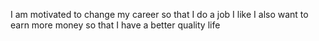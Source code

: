 I am motivated to change my career so that I do a job I like
I also want to earn more money so that I have a better quality life
